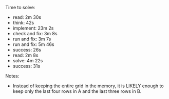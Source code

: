 Time to solve:

- read: 2m 30s
- think: 42s
- implement: 23m 2s
- check and fix: 3m 8s
- run and fix: 3m 7s
- run and fix: 5m 46s
- success: 26s
- read: 2m 8s
- solve: 4m 22s
- success: 31s

Notes:

- Instead of keeping the entire grid in the memory,
  it is LIKELY enough to keep only the last four rows
  in A and the last three rows in B.
